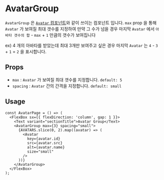 # AvatarGroup

`AvatarGroup` 은 [`Avatar` 컴포넌트](https://github.com/Co-Studo/cos-ui/tree/dev/packages/react/src/components/Avatar/avatar.md)와 같이 쓰이는 컴포넌트 입니다.
`max` prop 을 통해 `Avatar` 가 보여질 최대 갯수를 지정하여 만약 그 수가 넘을 경우 마지막 `Avatar` 에서 `아바타 갯수의 합` - `max` + `1` 만큼의 갯수가 보여집니다

ex) 4 개의 아바타를 받았는데 최대 3개만 보여주고 싶은 경우 마지막 `Avatar` 는 `4` - `3` + `1` = `2` 을 표시합니다.

## Props

- `max` : `Avatar` 가 보여질 최대 갯수를 지정합니다. `default: 5`
- `spacing` : `Avatar` 간의 간격을 지정합니다. `default: small`

## Usage

```tsx
const AvatarPage = () => (
  <FlexBox sx={{ flexDirection: 'column', gap: 1 }}>
    <Text variant="sectionTitle">Avatar Group</Text>
    <AvatarGroup max={3} spacing="small">
      {AVATARS.slice(0, 2).map((avatar) => (
        <Avatar
          key={avatar.id}
          src={avatar.src}
          alt={avatar.name}
          size="small"
        />
      ))}
    </AvatarGroup>
  </FlexBox>
);
```
